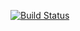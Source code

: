 [![Build Status](https://travis-ci.org/Yodanishe/practice2020.svg?branch=master)](https://travis-ci.org/Yodanishe/practice2020)
